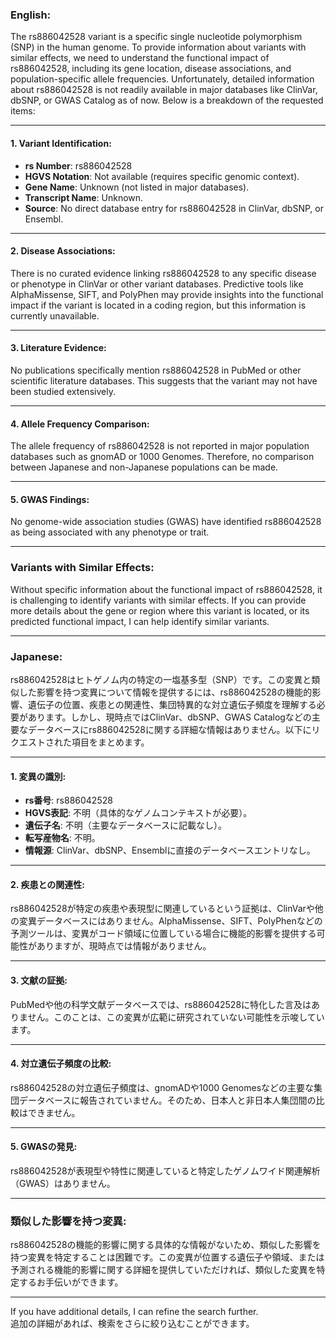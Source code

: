 ### English:
The rs886042528 variant is a specific single nucleotide polymorphism (SNP) in the human genome. To provide information about variants with similar effects, we need to understand the functional impact of rs886042528, including its gene location, disease associations, and population-specific allele frequencies. Unfortunately, detailed information about rs886042528 is not readily available in major databases like ClinVar, dbSNP, or GWAS Catalog as of now. Below is a breakdown of the requested items:

---

#### 1. **Variant Identification**:
- **rs Number**: rs886042528
- **HGVS Notation**: Not available (requires specific genomic context).
- **Gene Name**: Unknown (not listed in major databases).
- **Transcript Name**: Unknown.
- **Source**: No direct database entry for rs886042528 in ClinVar, dbSNP, or Ensembl.

---

#### 2. **Disease Associations**:
There is no curated evidence linking rs886042528 to any specific disease or phenotype in ClinVar or other variant databases. Predictive tools like AlphaMissense, SIFT, and PolyPhen may provide insights into the functional impact if the variant is located in a coding region, but this information is currently unavailable.

---

#### 3. **Literature Evidence**:
No publications specifically mention rs886042528 in PubMed or other scientific literature databases. This suggests that the variant may not have been studied extensively.

---

#### 4. **Allele Frequency Comparison**:
The allele frequency of rs886042528 is not reported in major population databases such as gnomAD or 1000 Genomes. Therefore, no comparison between Japanese and non-Japanese populations can be made.

---

#### 5. **GWAS Findings**:
No genome-wide association studies (GWAS) have identified rs886042528 as being associated with any phenotype or trait.

---

### Variants with Similar Effects:
Without specific information about the functional impact of rs886042528, it is challenging to identify variants with similar effects. If you can provide more details about the gene or region where this variant is located, or its predicted functional impact, I can help identify similar variants.

---

### Japanese:
rs886042528はヒトゲノム内の特定の一塩基多型（SNP）です。この変異と類似した影響を持つ変異について情報を提供するには、rs886042528の機能的影響、遺伝子の位置、疾患との関連性、集団特異的な対立遺伝子頻度を理解する必要があります。しかし、現時点ではClinVar、dbSNP、GWAS Catalogなどの主要なデータベースにrs886042528に関する詳細な情報はありません。以下にリクエストされた項目をまとめます。

---

#### 1. **変異の識別**:
- **rs番号**: rs886042528
- **HGVS表記**: 不明（具体的なゲノムコンテキストが必要）。
- **遺伝子名**: 不明（主要なデータベースに記載なし）。
- **転写産物名**: 不明。
- **情報源**: ClinVar、dbSNP、Ensemblに直接のデータベースエントリなし。

---

#### 2. **疾患との関連性**:
rs886042528が特定の疾患や表現型に関連しているという証拠は、ClinVarや他の変異データベースにはありません。AlphaMissense、SIFT、PolyPhenなどの予測ツールは、変異がコード領域に位置している場合に機能的影響を提供する可能性がありますが、現時点では情報がありません。

---

#### 3. **文献の証拠**:
PubMedや他の科学文献データベースでは、rs886042528に特化した言及はありません。このことは、この変異が広範に研究されていない可能性を示唆しています。

---

#### 4. **対立遺伝子頻度の比較**:
rs886042528の対立遺伝子頻度は、gnomADや1000 Genomesなどの主要な集団データベースに報告されていません。そのため、日本人と非日本人集団間の比較はできません。

---

#### 5. **GWASの発見**:
rs886042528が表現型や特性に関連していると特定したゲノムワイド関連解析（GWAS）はありません。

---

### 類似した影響を持つ変異:
rs886042528の機能的影響に関する具体的な情報がないため、類似した影響を持つ変異を特定することは困難です。この変異が位置する遺伝子や領域、または予測される機能的影響に関する詳細を提供していただければ、類似した変異を特定するお手伝いができます。

---

If you have additional details, I can refine the search further.  
追加の詳細があれば、検索をさらに絞り込むことができます。